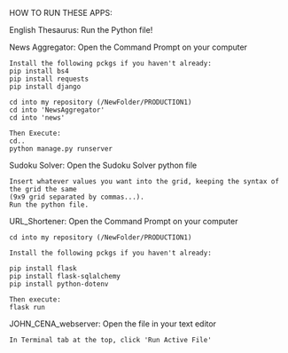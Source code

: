 HOW TO RUN THESE APPS:

English Thesaurus:
    Run the Python file!


News Aggregator:
    Open the Command Prompt on your computer

    Install the following pckgs if you haven't already:
    pip install bs4
    pip install requests
    pip install django

    cd into my repository (/NewFolder/PRODUCTION1)
    cd into 'NewsAggregator'
    cd into 'news'

    Then Execute:
    cd..
    python manage.py runserver


Sudoku Solver:
    Open the Sudoku Solver python file

    Insert whatever values you want into the grid, keeping the syntax of the grid the same 
    (9x9 grid separated by commas...).
    Run the python file.


URL_Shortener:
    Open the Command Prompt on your computer

    cd into my repository (/NewFolder/PRODUCTION1)

    Install the following pckgs if you haven't already:

    pip install flask
    pip install flask-sqlalchemy
    pip install python-dotenv

    Then execute:
    flask run


JOHN_CENA_webserver:
    Open the file in your text editor

    In Terminal tab at the top, click 'Run Active File'
